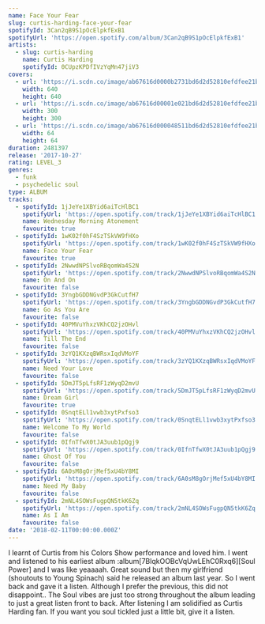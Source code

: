 ```yaml
---
name: Face Your Fear
slug: curtis-harding-face-your-fear
spotifyId: 3Can2qB9S1pOcElpkfExB1
spotifyUrl: 'https://open.spotify.com/album/3Can2qB9S1pOcElpkfExB1'
artists:
  - slug: curtis-harding
    name: Curtis Harding
    spotifyId: 0CUpzKPDfIVzYqMn47jiV3
covers:
  - url: 'https://i.scdn.co/image/ab67616d0000b2731bd6d2d52810efdfee21b608'
    width: 640
    height: 640
  - url: 'https://i.scdn.co/image/ab67616d00001e021bd6d2d52810efdfee21b608'
    width: 300
    height: 300
  - url: 'https://i.scdn.co/image/ab67616d000048511bd6d2d52810efdfee21b608'
    width: 64
    height: 64
duration: 2481397
release: '2017-10-27'
rating: LEVEL_3
genres:
  - funk
  - psychedelic soul
type: ALBUM
tracks:
  - spotifyId: 1jJeYe1XBYid6aiTcHlBC1
    spotifyUrl: 'https://open.spotify.com/track/1jJeYe1XBYid6aiTcHlBC1'
    name: Wednesday Morning Atonement
    favourite: true
  - spotifyId: 1wK02f0hF4SzTSkVW9fHXo
    spotifyUrl: 'https://open.spotify.com/track/1wK02f0hF4SzTSkVW9fHXo'
    name: Face Your Fear
    favourite: true
  - spotifyId: 2NwwdNPSlvoRBqomWa4S2N
    spotifyUrl: 'https://open.spotify.com/track/2NwwdNPSlvoRBqomWa4S2N'
    name: On And On
    favourite: false
  - spotifyId: 3YngbGDDNGvdP3GkCutfH7
    spotifyUrl: 'https://open.spotify.com/track/3YngbGDDNGvdP3GkCutfH7'
    name: Go As You Are
    favourite: false
  - spotifyId: 40PMVuYhxzVKhCQ2jzOHvl
    spotifyUrl: 'https://open.spotify.com/track/40PMVuYhxzVKhCQ2jzOHvl'
    name: Till The End
    favourite: false
  - spotifyId: 3zYQ1KXzqBWRsxIqdVMoYF
    spotifyUrl: 'https://open.spotify.com/track/3zYQ1KXzqBWRsxIqdVMoYF'
    name: Need Your Love
    favourite: false
  - spotifyId: 5DmJT5pLfsRF1zWyqD2mvU
    spotifyUrl: 'https://open.spotify.com/track/5DmJT5pLfsRF1zWyqD2mvU'
    name: Dream Girl
    favourite: true
  - spotifyId: 0SnqtELl1vwb3xytPxfso3
    spotifyUrl: 'https://open.spotify.com/track/0SnqtELl1vwb3xytPxfso3'
    name: Welcome To My World
    favourite: false
  - spotifyId: 0IfnTfwX0tJA3uub1pQgj9
    spotifyUrl: 'https://open.spotify.com/track/0IfnTfwX0tJA3uub1pQgj9'
    name: Ghost Of You
    favourite: false
  - spotifyId: 6A0sM8gOrjMef5xU4bY8MI
    spotifyUrl: 'https://open.spotify.com/track/6A0sM8gOrjMef5xU4bY8MI'
    name: Need My Baby
    favourite: false
  - spotifyId: 2mNL4SOWsFugpQN5tkK6Zq
    spotifyUrl: 'https://open.spotify.com/track/2mNL4SOWsFugpQN5tkK6Zq'
    name: As I Am
    favourite: false
date: '2018-02-11T00:00:00.000Z'
---
```

I learnt of Curtis from his Colors Show performance and loved him. I went and listened to
his earliest album :album[7BlqkOOBcVqUwLEhC0Rxq6][Soul Power] and I was like yeaaaah.
Great sound but then my girlfriend (shoutouts to Young Spinach) said he released an album
last year. So I went back and gave it a listen. Although I prefer the previous, this did
not disappoint.. The Soul vibes are just too strong throughout the album leading to just a
great listen front to back. After listening I am solidified as Curtis Harding fan. If you
want you soul tickled just a little bit, give it a listen.

